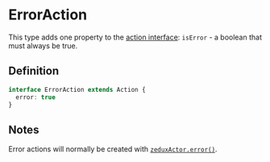 # ErrorAction

This type adds one property to the [action interface](/docs/types/Action.md): `isError` - a boolean that must always be true.

## Definition

```typescript
interface ErrorAction extends Action {
  error: true
}
```

## Notes

Error actions will normally be created with [`zeduxActor.error()`](/docs/api/ZeduxActor.md#zeduxactorerror).
